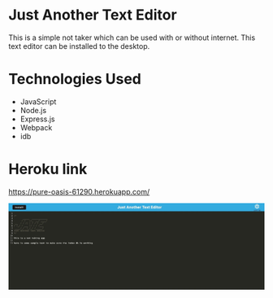 # Just Another Text Editor

This is a simple not taker which can be used with or without internet.
This text editor can be installed to the desktop.

# Technologies Used

- JavaScript
- Node.js
- Express.js
- Webpack
- idb

# Heroku link

https://pure-oasis-61290.herokuapp.com/

![Just Another Text Editor](./assets/Image%2010-9-22%20at%209.56%20AM.jpg)
